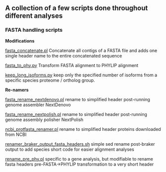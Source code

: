 ## A collection of a few scripts done throughout different analyses

### FASTA handling scripts

**Modifications**

[fasta_concatenate.pl](https://github.com/mmontonerin/Scripts/blob/master/fasta_handling_scripts/fasta_concatenate.pl) Concatenate all contigs of a FASTA file and adds one single header name to the entire concatenated sequence

[fasta_to_phy.py](https://github.com/mmontonerin/Scripts/blob/master/fasta_handling_scripts/fasta_to_phy.py) Transform FASTA alignment to PHYLIP alignment

[keep_long_isoforms.py](https://github.com/mmontonerin/Scripts/blob/master/fasta_handling_scripts/keep_long_isoforms.py) keep only the specified number of isoforms from a specific species proteome / ortholog group.

**Re-namers**

[fasta_rename_nextdenovo.pl](https://github.com/mmontonerin/Scripts/blob/master/fasta_handling_scripts/fasta_rename_nextdenovo.pl) rename to simplified header post-running genome assembler NextDenovo

[fasta_rename_nextpolish.pl](https://github.com/mmontonerin/Scripts/blob/master/fasta_handling_scripts/fasta_rename_nextpolish.pl) rename to simplified header post-running genome assembly polisher NextPolish

[ncbi_protfasta_renamer.pl](https://github.com/mmontonerin/Scripts/blob/master/fasta_handling_scripts/ncbi_protfasta_renamer.pl) rename to simplified header proteins downloaded from NCBI

[renamer_braker_output_fasta_headers.sh](https://github.com/mmontonerin/Scripts/blob/master/fasta_handling_scripts/renamer_braker_output_fasta_headers.sh) simple sed rename post-braker output to add species short code for easier alignment analyses

[rename_pre_phy.pl](https://github.com/mmontonerin/Scripts/blob/master/fasta_handling_scripts/rename_pre_phy.pl) specific to a gene analysis, but modifiable to rename fasta headers pre-FASTA->PHYLIP transformation to a very short header
